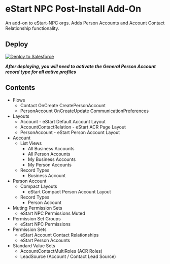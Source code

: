 # eStart NPC Post-Install Add-On
An add-on to eStart-NPC orgs. Adds Person Accounts and Account Contact Relationship functionality.

## Deploy
<a href="https://githubsfdeploy.herokuapp.com?owner=Enclude-Components&repo=eStart-NPC-Post-Install&ref=main">
  <img alt="Deploy to Salesforce"
       src="https://raw.githubusercontent.com/afawcett/githubsfdeploy/master/deploy.png">
</a>

***After deploying, you will need to activate the General Person Account record type for all active profiles***

## Contents

- Flows
  - Contact OnCreate CreatePersonAccount
  - PersonAccount OnCreateUpdate CommunicationPreferences
- Layouts
  - Account - eStart Default Account Layout
  - AccountContactRelation - eStart ACR Page Layout
  - PersonAccount - eStart Person Account Layout
- Account
  - List Views
    - All Business Accounts
    - All Person Accounts
    - My Business Accounts
    - My Person Accounts
  - Record Types
    - Business Account
- Person Account
  - Compact Layouts
    - eStart Compact Person Account Layout
  - Record Types
    - Person Account
- Muting Permission Sets
  - eStart NPC Permissions Muted
- Permission Set Groups
  - eStart NPC Permissions
- Permission Sets
  - eStart Account Contact Relationships
  - eStart Person Accounts
- Standard Value Sets
  - AccountContactMultiRoles (ACR Roles)
  - LeadSource (Account / Contact Lead Source)